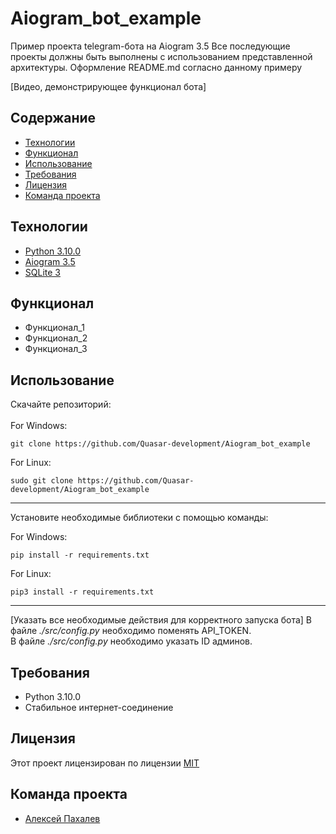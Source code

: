 # Aiogram_bot_example
Пример проекта telegram-бота на Aiogram 3.5
Все последующие проекты должны быть выполнены с использованием представленной архитектуры.
Оформление README.md согласно данному примеру

[Видео, демонстрирующее функционал бота]

## Содержание
- [Технологии](#технологии)
- [Функционал](#функционал)
- [Использование](#использование)
- [Требования](#требования)
- [Лицензия](#лицензия)
- [Команда проекта](#команда-проекта)
## Технологии
- [Python 3.10.0](https://www.python.org/downloads/release/python-3100/)
- [Aiogram 3.5](https://docs.aiogram.dev/en/dev-3.x/)
- [SQLite 3](https://docs.python.org/3/library/sqlite3.html)
## Функционал
- Функционал_1
- Функционал_2
- Функционал_3
## Использование
Скачайте репозиторий:
<br>
<br>
For Windows:
```
git clone https://github.com/Quasar-development/Aiogram_bot_example
```
For Linux:
```
sudo git clone https://github.com/Quasar-development/Aiogram_bot_example
```
<hr>
Установите необходимые библиотеки с помощью команды:
<br>

For Windows:

```
pip install -r requirements.txt
```
For Linux:
```
pip3 install -r requirements.txt
```
<hr>
[Указать все необходимые действия для корректного запуска бота]
В файле  <i>./src/config.py </i> необходимо поменять API_TOKEN.
<br>
В файле  <i>./src/config.py </i> необходимо указать ID админов.
<br>

## Требования
- Python 3.10.0
- Стабильное интернет-соединение

## Лицензия
Этот проект лицензирован по лицензии <a href="https://opensource.org/license/MIT">MIT</a>
## Команда проекта
- [Алексей Пахалев](https://github.com/Whynot46)

